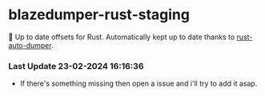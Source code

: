 # blazedumper-rust-staging

🚀 Up to date offsets for Rust. Automatically kept up to date thanks to [rust-auto-dumper](https://github.com/Akandesh/rust-auto-dumper).


### Last Update 23-02-2024 16:16:36
- If there's something missing then open a issue and i'll try to add it asap.